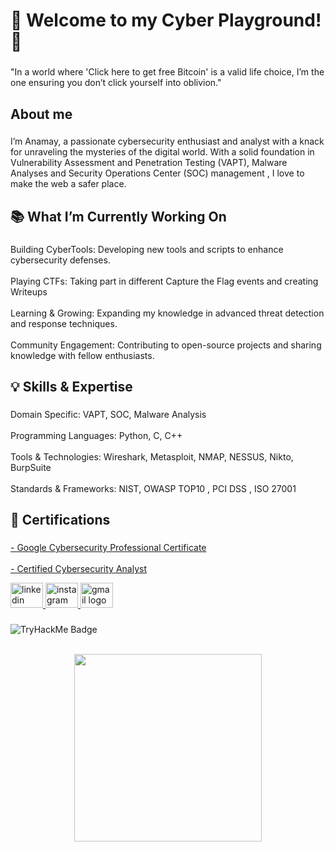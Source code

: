 <h1 align="left">👋 Welcome to my Cyber Playground! 🔐</h1>

###

<p align="left">"In a world where 'Click here to get free Bitcoin' is a valid life choice, I’m the one ensuring you don’t click yourself into oblivion."</p>

###

<h2 align="left">About me</h2>

###

<p align="left">I’m Anamay, a passionate cybersecurity enthusiast and analyst with a knack for unraveling the mysteries of the digital world. With a solid foundation in Vulnerability Assessment and Penetration Testing (VAPT), Malware Analyses and Security Operations Center (SOC) management , I love to make the web a safer place.</p>

###

<h2 align="left">📚 What I’m Currently Working On</h2>

###

<p align="left">Building CyberTools: Developing new tools and scripts to enhance cybersecurity defenses.<br><br>Playing CTFs: Taking part in different Capture the Flag events and creating Writeups<br><br>Learning & Growing: Expanding my knowledge in advanced threat detection and response techniques.<br><br>Community Engagement: Contributing to open-source projects and sharing knowledge with fellow enthusiasts.</p>

###

<h2 align="left">💡 Skills & Expertise</h2>

###

<p align="left">Domain Specific: VAPT, SOC, Malware Analysis<br><br>Programming Languages: Python, C, C++<br><br>Tools & Technologies: Wireshark, Metasploit, NMAP, NESSUS, Nikto, BurpSuite<br><br>Standards & Frameworks: NIST, OWASP TOP10 , PCI DSS ,  ISO 27001</p>

###

<h2 align="left">📜 Certifications</h2>

###

[- Google Cybersecurity Professional Certificate](https://www.coursera.org/account/accomplishments/specialization/certificate/GUJR6NR3SGRZ)<br><br>[- Certified Cybersecurity Analyst](https://app.kajabi.com/certificates/0fd1a025)

<div align="left">
  <a href="https://linkedin.com/in/anamay-mishra" target="_blank">
    <img src="https://raw.githubusercontent.com/maurodesouza/profile-readme-generator/master/src/assets/icons/social/linkedin/default.svg" width="52" height="40" alt="linkedin logo"  />
  </a>
  <a href="https://instagram.com/ayemishra/" target="_blank">
    <img src="https://raw.githubusercontent.com/maurodesouza/profile-readme-generator/master/src/assets/icons/social/instagram/default.svg" width="52" height="40" alt="instagram logo"  />
  </a>
  <a href="mailto:anamaymishra26@gmail.com" target="_blank">
    <img src="https://raw.githubusercontent.com/maurodesouza/profile-readme-generator/master/src/assets/icons/social/gmail/default.svg" width="52" height="40" alt="gmail logo"  />
  </a>
</div>

###

![TryHackMe Badge](https://tryhackme-badges.s3.amazonaws.com/cyb3rt1f13d.png>
)



<br clear="both">

<div align="center">
  <img height="300" src="https://i.imgflip.com/2z9ixy.jpg"  />
</div>

###


